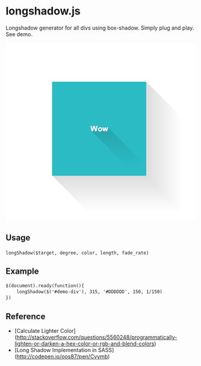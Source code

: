 longshadow.js
=============

Longshadow generator for all divs using box-shadow. Simply plug and play. See demo. 

![Demo Image](https://raw.githubusercontent.com/Tiotao/longshadow.js/master/demo.png)

## Usage

`longShadow($target, degree, color, length, fade_rate)`

## Example

```
$(document).ready(function(){
	longShadow($('#demo-div'), 315, '#DDDDDD', 150, 1/150)
})
```

## Reference


- [Calculate Lighter Color] (http://stackoverflow.com/questions/5560248/programmatically-lighten-or-darken-a-hex-color-or-rgb-and-blend-colors)
- [Long Shadow Implementation in SASS] (http://codepen.io/oos87/pen/Cvymb)


